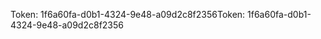<span data-ttu-id="1af78-101">Token: 1f6a60fa-d0b1-4324-9e48-a09d2c8f2356</span><span class="sxs-lookup"><span data-stu-id="1af78-101">Token: 1f6a60fa-d0b1-4324-9e48-a09d2c8f2356</span></span>